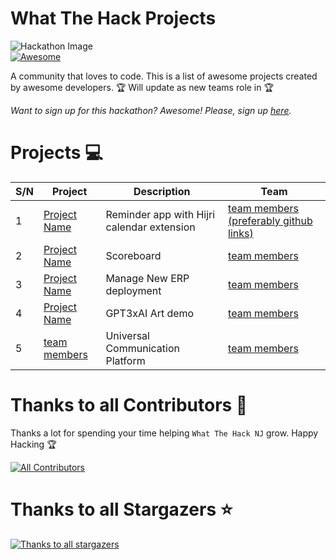 # What The Hack Projects



![Hackathon Image](https://media.istockphoto.com/vectors/hackathlon-vector-illustration-tiny-programmers-competition-person-vector-id1189873851?k=6&m=1189873851&s=612x612&w=0&h=UQVDWFobVXHtcIy_1O7JUEjEodpYRFsaid6H-2Bhrbc=)<br/>
[![Awesome](https://cdn.rawgit.com/sindresorhus/awesome/d7305f38d29fed78fa85652e3a63e154dd8e8829/media/badge.svg)](https://github.com/sindresorhus/awesome)

  <p>
      A community that loves to code.  This is a list of awesome projects created by awesome developers. 
      🏆 Will update as new teams role in 🏆
  </p>
  <p>
    <i>
      Want to sign up for this hackathon? Awesome! Please, sign up <a href="https://forms.gle/XYSCaCt57Q4f1n227"> here</a>.
    </i>
  </p>
  
# Projects 💻
| S/N      | Project |Description |Team |
| ----------- | ----------- |----------- |----------- |    
| 1| [Project Name](https://trendster.hashnode.dev/alkatraz-an-app-that-helps-you-to-reach-your-goals-by-managing-your-habits-harperdb-hackathon)| Reminder app with Hijri calendar extension| [team members (preferably github links)](https://github.com/omarmiah)|     
| 2| [Project Name](https://amalshaji.hashnode.dev/amalytics-a-tiny-analytics-powered-by-harperdb)| Scoreboard | [team members](https://github.com/omarmiah)|     
| 3| [Project Name](https://blog.greenroots.info/anko-a-dads-attempt-to-make-the-daughter-fall-in-love-with-mathematics-cklkz9dic013qgos18evgd9cz)| Manage New ERP deployment| [team members](https://github.com/omarmiah)|     
| 4| [Project Name](https://unclebigbay.com/introducing-the-anonymous-feedback-platform-powered-by-the-chern-stack) | GPT3xAI Art demo| [team members](https://github.com/omarmiah3)|     
| 5| [team members](https://prasanna-rkumar.hashnode.dev/anonion-get-unbiased-opinions-from-your-circle-anonymously) | Universal Communication Platform| [team members](https://github.com/omarmiah)|     

# Thanks to all Contributors 💪

Thanks a lot for spending your time helping `What The Hack NJ` grow. Happy Hacking 🏆

[![All Contributors](https://img.shields.io/badge/all_contributors-1-orange.svg?style=flat-square)](https://github.com/OmarMiah/What-The-Hack-NJ/Contributors)
# Thanks to all Stargazers ⭐️

[![Thanks to all stargazers](https://img.shields.io/github/stars/OmarMiah/What-The-Hack-NJ.svg?style=flat-square)](https://github.com/OmarMiah/What-The-Hack-NJ/stargazers)